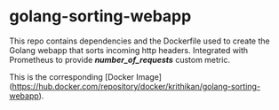 # golang-sorting-webapp

This repo contains dependencies and the Dockerfile used to create the Golang webapp that sorts incoming http headers. Integrated with Prometheus to provide _**number_of_requests**_ custom metric. 

This is the corresponding [Docker Image] (https://hub.docker.com/repository/docker/krithikan/golang-sorting-webapp).
